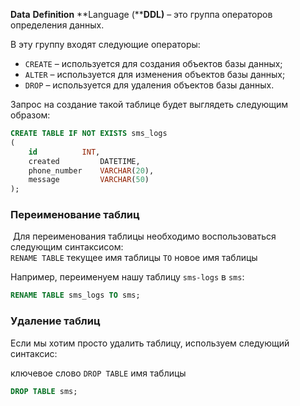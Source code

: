 **Data** **Definition** **Language (****DDL)** – это группа операторов определения данных.

В эту группу входят следующие операторы:

- `CREATE` – используется для создания объектов базы данных;
- `ALTER` – используется для изменения объектов базы данных;
- `DROP` – используется для удаления объектов базы данных.

Запрос на создание такой таблице будет выглядеть следующим образом:

```sql
CREATE TABLE IF NOT EXISTS sms_logs
(
    id     	 	INT,
    created  		DATETIME,
    phone_number 	VARCHAR(20),
    message 		VARCHAR(50)
);
```

### Переименование таблиц

 Для переименования таблицы необходимо воспользоваться следующим синтаксисом:  
`RENAME TABLE` текущее имя таблицы `TO` новое имя таблицы

Например, переименуем нашу таблицу `sms-logs` в `sms`:

```sql
RENAME TABLE sms_logs TO sms;
```

### Удаление таблиц

Если мы хотим просто удалить таблицу, используем следующий синтаксис:

ключевое слово `DROP TABLE` имя таблицы

```sql
DROP TABLE sms;
```